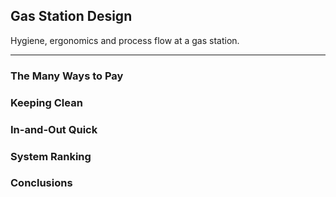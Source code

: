 ## Gas Station Design

Hygiene, ergonomics and process flow at a gas station.

---

### The Many Ways to Pay

### Keeping Clean

### In-and-Out Quick

### System Ranking

### Conclusions


